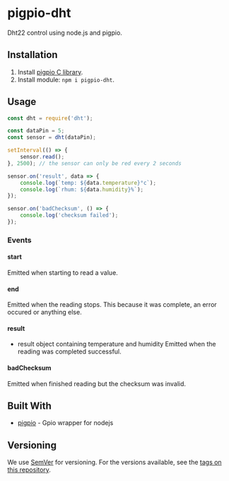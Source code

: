 # pigpio-dht

Dht22 control using node.js and pigpio.

## Installation

1. Install [pigpio C library](https://github.com/joan2937/pigpio).
2. Install module: `npm i pigpio-dht`.

## Usage

```javascript
const dht = require('dht');

const dataPin = 5;
const sensor = dht(dataPin);

setInterval(() => { 
	sensor.read();
}, 2500); // the sensor can only be red every 2 seconds

sensor.on('result', data => {
	console.log(`temp: ${data.temperature}°c`); 
	console.log(`rhum: ${data.humidity}%`); 
});

sensor.on('badChecksum', () => {
	console.log('checksum failed');
});
```

### Events

#### start

Emitted when starting to read a value.

#### end

Emitted when the reading stops. This because it was complete, an error occured or anything else.

#### result

- result object containing temperature and humidity
Emitted when the reading was completed successful.

#### badChecksum

Emitted when finished reading but the checksum was invalid.

## Built With

* [pigpio](https://github.com/fivdi/pigpio) - Gpio wrapper for nodejs

## Versioning

We use [SemVer](http://semver.org/) for versioning. For the versions available, see the [tags on this repository](https://github.com/depuits/pigpio-dht/tags).
